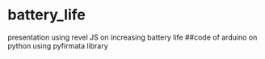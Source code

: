 # battery_life
presentation using revel JS on increasing battery life
##code of arduino on python using pyfirmata library
